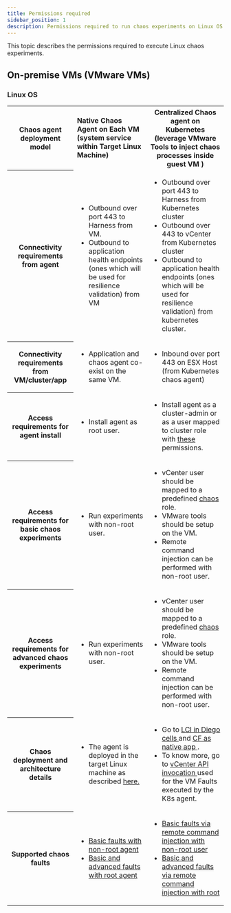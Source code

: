 ```yaml
---
title: Permissions required
sidebar_position: 1
description: Permissions required to run chaos experiments on Linux OS.
---
```


This topic describes the permissions required to execute Linux chaos experiments.

## On-premise VMs (VMware VMs)

### Linux OS

<table>
<tr>
    <th> Chaos agent deployment model </th>
    <td><b>Native Chaos Agent on Each VM (system service within Target Linux Machine) </b></td>
	<th> Centralized Chaos agent on Kubernetes (leverage VMware Tools to inject chaos processes inside guest VM ) </th>
</tr>
<tr>
    <th> Connectivity requirements from agent </th>
    <td> <ul><li>Outbound over port 443 to Harness from VM. </li>
	<li> Outbound to application health endpoints (ones which will be used for resilience validation) from VM </li></ul></td>
	<td> <ul><li>Outbound over port 443 to Harness from Kubernetes cluster</li>
	<li>Outbound over 443 to vCenter from Kubernetes cluster</li>
	<li>Outbound to application health endpoints (ones which will be used for resilience validation) from kubernetes cluster. </li></ul></td>
</tr>
<tr>
    <th> Connectivity requirements from VM/cluster/app </th>
	<td><ul><li> Application and chaos agent co-exist on the same VM. </li></ul></td>
	<td><ul><li> Inbound over port 443 on ESX Host (from Kubernetes chaos agent) </li></ul></td>
</tr>
<tr>
	<th> Access requirements for agent install </th>
	<td> <ul><li>Install agent as root user. </li></ul> </td>
	<td><ul><li>Install agent as a cluster-admin or as a user mapped to cluster role with <a href="/docs/chaos-engineering/chaos-faults/kubernetes/permissions/Kubernetes%20chaos%20agent%20installation%20access%20requirements"> these</a> permissions. </li></ul></td>
</tr>
<tr>
	<th> Access requirements for basic chaos experiments </th>
	<td> <ul><li>Run experiments with non-root user. </li></ul> </td>
	<td><ul><li>vCenter user should be mapped to a predefined <a href="https://hce-docs.github.io/platform-wise-chaos-info/VMware/vcenter-based-chaos-user-access-requirements.md"> chaos </a> role. </li>
			<li> VMware tools should be setup on the VM. </li>
			<li>Remote command injection can be performed with non-root user. </li></ul></td>
</tr>
<tr>
	<th> Access requirements for advanced chaos experiments </th>
	<td><ul><li>Run experiments with non-root user. </li></ul> </td>
	<td><ul><li>vCenter user should be mapped to a predefined <a href="https://hce-docs.github.io/platform-wise-chaos-info/VMware/vcenter-based-chaos-user-access-requirements.md"> chaos </a> role. </li>
			<li> VMware tools should be setup on the VM. </li>
			<li>Remote command injection can be performed with non-root user. </li></ul></td>
</tr>
<tr>
	<th> Chaos deployment and architecture details </th>
	<td><ul><li> The agent is deployed in the target Linux machine as described <a href="http://localhost:3004/docs/chaos-engineering/chaos-faults/cloud-foundry/CF%20chaos%20components%20and%20their%20deployment%20architecture#run-lci-in-diego-cells-hosting-the-app-instances"> here.</a> </li></ul></td>
	<td><ul><li>Go to <a href="http://localhost:3004/docs/chaos-engineering/chaos-faults/cloud-foundry/CF%20chaos%20components%20and%20their%20deployment%20architecture"> LCI in Diego cells </a> and <a href="http://localhost:3004/docs/chaos-engineering/chaos-faults/cloud-foundry/CF%20chaos%20components%20and%20their%20deployment%20architecture#run-cf-infrastructure-as-native-cf-app-interacting-with-chaos-sidecars"> CF as native app </a>. </li>
			<li>To know more, go to <a href="https://hce-docs.github.io/platform-wise-chaos-info/VMware/vcenter-api-invocation.html"> vCenter API invocation </a> used for the VM Faults executed by the K8s agent.</li></ul></td>
</tr>
<tr>
	<th> Supported chaos faults	</th>
	<td><ul><li> <a href="https://github.com/hce-docs/platform-wise-chaos-info/blob/main/VMware/LinuxOS/basic-chaos-faults-supported-by-linux-infra-running-as-non-root.md"> Basic faults with non-root agent </a> </li>
			<li> <a href="https://github.com/hce-docs/platform-wise-chaos-info/blob/main/VMware/LinuxOS/all-supported-chaos-faults-by-linux-infra-running-as-root.md">Basic and advanced faults with root agent </a></li></ul></td>
	<td><ul><li> <a href= "https://github.com/hce-docs/platform-wise-chaos-info/blob/main/VMware/LinuxOS/basic-chaos-supported-by-kubernetes-infra-performing-remote-command-injection-with-non-root-user.md"> Basic faults via remote command injection with non-root user </a> </li>
			<li> <a href="https://github.com/hce-docs/platform-wise-chaos-info/blob/main/VMware/LinuxOS/all-supported-chaos-faults-by-kubernetes-infra-performing-remote-command-injection-with-root.md">Basic and advanced faults via remote command injection with root </a></li></ul></td>
</tr>
</table>